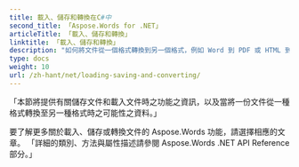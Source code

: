 ```yaml
---
title: 載入、儲存和轉換在C#中
second_title: 「Aspose.Words for .NET」
articleTitle: 「載入、儲存和轉換」
linktitle: 「載入、儲存和轉換」
description: "如何將文件從一個格式轉換到另一個格式，例如 Word 到 PDF 或 HTML 到 Markdown，以及如何使用 C# 加載和儲存文件。"
type: docs
weight: 10
url: /zh-hant/net/loading-saving-and-converting/
---
```


「本節將提供有關儲存文件和載入文件時之功能之資訊，以及當將一份文件從一種格式轉換至另一種格式時之可能性之資料。」

要了解更多關於載入、儲存或轉換文件的 Aspose.Words 功能，請選擇相應的文章。 「詳細的類別、方法與屬性描述請參閱 Aspose.Words .NET API Reference 部分。」
